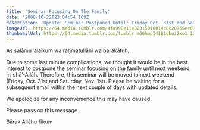 ```yaml
---
title: 'Seminar Focusing On The Family'
date: '2008-10-22T23:04:54.169Z'
description: 'Update: Seminar Postponed Until: Friday Oct. 31st and Sat. Nov 1st'
imageUrl: https://64.media.tumblr.com/4fa998e11e82315010014c8c20765eed/tumblr_pgxl09pi3a1xx3kzoo1_1280.png
thumbnailUrl: https://64.media.tumblr.com/tumblr_m66hmpI4IB1qbui2xo1_1280.jpg
---
```


As salāmu ʿalaikum wa raḥmatullāhi wa barakātuh,

Due to some last minute complications, we thought it would be in the best interest to postpone the seminar focusing on the family until next weekend, in-shāʾ-Allāh. Therefore, this seminar will be moved to next weekend (Friday, Oct. 31st and Saturday, Nov. 1st). Please be waiting for a subsequent email within the next couple of days with updated details.

We apologize for any inconvenience this may have caused.

Please pass on this message.

Bārak Allāhu fīkum
